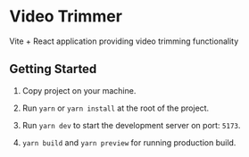 # Video Trimmer

Vite + React application providing video trimming functionality

## Getting Started 

1. Copy project on your machine.
   
2. Run `yarn` or `yarn install` at the root of the project.
   
3. Run `yarn dev` to start the development server on port: `5173`.

4. `yarn build` and `yarn preview` for running production build.
